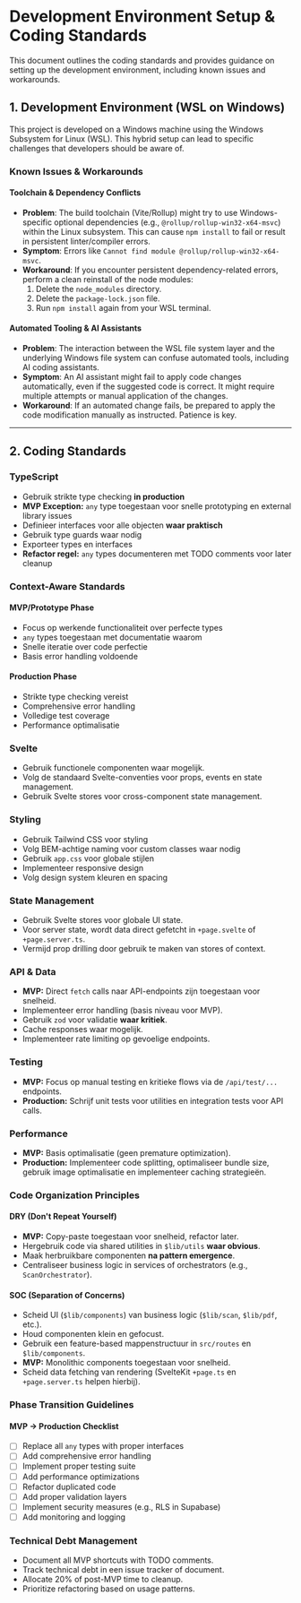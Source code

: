 # Development Environment Setup & Coding Standards

This document outlines the coding standards and provides guidance on setting up the development environment, including known issues and workarounds.

## 1. Development Environment (WSL on Windows)

This project is developed on a Windows machine using the Windows Subsystem for Linux (WSL). This hybrid setup can lead to specific challenges that developers should be aware of.

### Known Issues & Workarounds

#### **Toolchain & Dependency Conflicts**

-   **Problem**: The build toolchain (Vite/Rollup) might try to use Windows-specific optional dependencies (e.g., `@rollup/rollup-win32-x64-msvc`) within the Linux subsystem. This can cause `npm install` to fail or result in persistent linter/compiler errors.
-   **Symptom**: Errors like `Cannot find module @rollup/rollup-win32-x64-msvc`.
-   **Workaround**: If you encounter persistent dependency-related errors, perform a clean reinstall of the node modules:
    1.  Delete the `node_modules` directory.
    2.  Delete the `package-lock.json` file.
    3.  Run `npm install` again from your WSL terminal.

#### **Automated Tooling & AI Assistants**

-   **Problem**: The interaction between the WSL file system layer and the underlying Windows file system can confuse automated tools, including AI coding assistants.
-   **Symptom**: An AI assistant might fail to apply code changes automatically, even if the suggested code is correct. It might require multiple attempts or manual application of the changes.
-   **Workaround**: If an automated change fails, be prepared to apply the code modification manually as instructed. Patience is key.

---

## 2. Coding Standards

### TypeScript
- Gebruik strikte type checking **in production**
- **MVP Exception:** `any` type toegestaan voor snelle prototyping en external library issues
- Definieer interfaces voor alle objecten **waar praktisch**
- Gebruik type guards waar nodig
- Exporteer types en interfaces
- **Refactor regel:** `any` types documenteren met TODO comments voor later cleanup

### Context-Aware Standards

#### MVP/Prototype Phase
- Focus op werkende functionaliteit over perfecte types
- `any` types toegestaan met documentatie waarom
- Snelle iteratie over code perfectie
- Basis error handling voldoende

#### Production Phase  
- Strikte type checking vereist
- Comprehensive error handling
- Volledige test coverage
- Performance optimalisatie

### Svelte
- Gebruik functionele componenten waar mogelijk.
- Volg de standaard Svelte-conventies voor props, events en state management.
- Gebruik Svelte stores voor cross-component state management.

### Styling
- Gebruik Tailwind CSS voor styling
- Volg BEM-achtige naming voor custom classes waar nodig
- Gebruik `app.css` voor globale stijlen
- Implementeer responsive design
- Volg design system kleuren en spacing

### State Management
- Gebruik Svelte stores voor globale UI state.
- Voor server state, wordt data direct gefetcht in `+page.svelte` of `+page.server.ts`.
- Vermijd prop drilling door gebruik te maken van stores of context.

### API & Data
- **MVP:** Direct `fetch` calls naar API-endpoints zijn toegestaan voor snelheid.
- Implementeer error handling (basis niveau voor MVP).
- Gebruik `zod` voor validatie **waar kritiek**.
- Cache responses waar mogelijk.
- Implementeer rate limiting op gevoelige endpoints.

### Testing
- **MVP:** Focus op manual testing en kritieke flows via de `/api/test/...` endpoints.
- **Production:** Schrijf unit tests voor utilities en integration tests voor API calls.

### Performance
- **MVP:** Basis optimalisatie (geen premature optimization).
- **Production:** Implementeer code splitting, optimaliseer bundle size, gebruik image optimalisatie en implementeer caching strategieën.

### Code Organization Principles

#### DRY (Don't Repeat Yourself)
- **MVP:** Copy-paste toegestaan voor snelheid, refactor later.
- Hergebruik code via shared utilities in `$lib/utils` **waar obvious**.
- Maak herbruikbare componenten **na pattern emergence**.
- Centraliseer business logic in services of orchestrators (e.g., `ScanOrchestrator`).

#### SOC (Separation of Concerns)
- Scheid UI (`$lib/components`) van business logic (`$lib/scan`, `$lib/pdf`, etc.).
- Houd componenten klein en gefocust.
- Gebruik een feature-based mappenstructuur in `src/routes` en `$lib/components`.
- **MVP:** Monolithic components toegestaan voor snelheid.
- Scheid data fetching van rendering (SvelteKit `+page.ts` en `+page.server.ts` helpen hierbij).

### Phase Transition Guidelines

#### MVP → Production Checklist
- [ ] Replace all `any` types with proper interfaces
- [ ] Add comprehensive error handling
- [ ] Implement proper testing suite
- [ ] Add performance optimizations
- [ ] Refactor duplicated code
- [ ] Add proper validation layers
- [ ] Implement security measures (e.g., RLS in Supabase)
- [ ] Add monitoring and logging

### Technical Debt Management
- Document all MVP shortcuts with TODO comments.
- Track technical debt in een issue tracker of document.
- Allocate 20% of post-MVP time to cleanup.
- Prioritize refactoring based on usage patterns. 